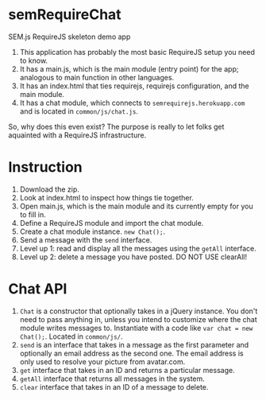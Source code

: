 semRequireChat
==============

SEM.js RequireJS skeleton demo app<br>

1. This application has probably the most basic RequireJS setup you need to know.<br>
2. It has a main.js, which is the main module (entry point) for the app; analogous to main function in other languages.
3. It has an index.html that ties requirejs, requirejs configuration, and the main module.<br>
4. It has a chat module, which connects to <code>semrequirejs.herokuapp.com</code> and is located in <code>common/js/chat.js</code>.<br>

So, why does this even exist?  The purpose is really to let folks get aquainted with a RequireJS infrastructure.


Instruction
==============
1. Download the zip.
2. Look at index.html to inspect how things tie together.
3. Open main.js, which is the main module and its currently empty for you to fill in.
4. Define a RequireJS module and import the chat module.
6. Create a chat module instance. <code>new Chat();</code>.
7. Send a message with the <code>send</code> interface.
8. Level up 1: read and display all the messages using the <code>getAll</code> interface.
9. Level up 2: delete a message you have posted.  DO NOT USE clearAll!


Chat API
==============
1. <code>Chat</code> is a constructor that optionally takes in a jQuery instance. You don't need to pass anything in, unless you intend to customize where the chat module writes messages to.  Instantiate with a code like <code>var chat = new Chat();</code>. Located in <code>common/js/</code>.
2. <code>send</code> is an interface that takes in a message as the first parameter and optionally an email address as the second one.  The email address is only used to resolve your picture from avatar.com.
3. <code>get</code> interface that takes in an ID and returns a particular message.
4. <code>getAll</code> interface that returns all messages in the system.
5. <code>clear</code> interface that takes in an ID of a message to delete.

